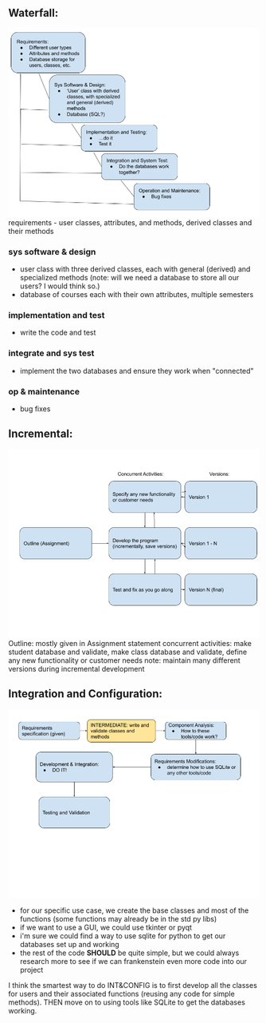 ## Waterfall:
![waterfall.png](Waterfall.png)
requirements - user classes, attributes, and methods, derived classes and their methods

### sys software & design 	
- user class with three derived classes, each with general (derived) and specialized methods (note: will we need a database to store all our users? I would think so.)
- database of courses each with their own attributes, multiple semesters 
### implementation and test
- write the code and test
### integrate and sys test
- implement the two databases and ensure they work when "connected"
### op & maintenance
- bug fixes


## Incremental:
![incremental.png](incremental.png)
Outline: mostly given in Assignment statement
concurrent activities: make student database and validate, make class database and validate, define any new functionality or customer needs
note: maintain many different versions during incremental development 
<!-- Throw in how you'll maintain different version (probably git branching) -->

## Integration and Configuration:
![IntegrationAndConfiguration.png](IntegrationAndConfiguration.png)
- for our specific use case, we create the base classes and most of the functions (some functions may already be in the std py libs)
- if we want to use a GUI, we could use tkinter or pyqt
- i'm sure we could find a way to use sqlite for python to get our databases set up and working
- the rest of the code **SHOULD** be quite simple, but we could always research more to see if we can frankenstein even more code into our project
<!-- Something I forgot as well - discuss a package manager,  conda or pip or something -->

I think the smartest way to do INT&CONFIG is to first develop all the classes for users and their associated functions (reusing any code for simple methods). THEN move on to using tools like SQLite to get the databases working.